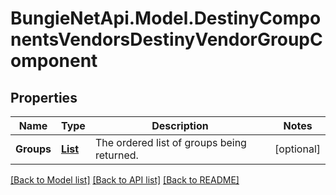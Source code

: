 # BungieNetApi.Model.DestinyComponentsVendorsDestinyVendorGroupComponent
## Properties

Name | Type | Description | Notes
------------ | ------------- | ------------- | -------------
**Groups** | [**List<DestinyComponentsVendorsDestinyVendorGroup>**](DestinyComponentsVendorsDestinyVendorGroup.md) | The ordered list of groups being returned. | [optional] 

[[Back to Model list]](../README.md#documentation-for-models) [[Back to API list]](../README.md#documentation-for-api-endpoints) [[Back to README]](../README.md)

